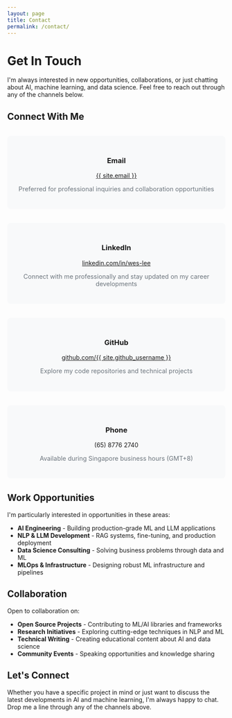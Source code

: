 ```yaml
---
layout: page
title: Contact
permalink: /contact/
---
```


# Get In Touch

I'm always interested in new opportunities, collaborations, or just chatting about AI, machine learning, and data science. Feel free to reach out through any of the channels below.

## Connect With Me

<div class="contact-grid">
  <div class="contact-method">
    <div class="contact-icon">
      <i class="far fa-envelope"></i>
    </div>
    <h3>Email</h3>
    <p><a href="mailto:{{ site.email }}">{{ site.email }}</a></p>
    <p class="contact-desc">Preferred for professional inquiries and collaboration opportunities</p>
  </div>
  
  <div class="contact-method">
    <div class="contact-icon">
      <i class="fab fa-linkedin"></i>
    </div>    <h3>LinkedIn</h3>
    <p><a href="https://www.linkedin.com/in/wes-lee/" target="_blank">linkedin.com/in/wes-lee</a></p>
    <p class="contact-desc">Connect with me professionally and stay updated on my career developments</p>
  </div>
  
  <div class="contact-method">
    <div class="contact-icon">
      <i class="fab fa-github"></i>
    </div>
    <h3>GitHub</h3>
    <p><a href="https://github.com/{{ site.github_username }}" target="_blank">github.com/{{ site.github_username }}</a></p>
    <p class="contact-desc">Explore my code repositories and technical projects</p>
  </div>
  
  <div class="contact-method">
    <div class="contact-icon">
      <i class="fas fa-phone"></i>
    </div>
    <h3>Phone</h3>
    <p>(65) 8776 2740</p>
    <p class="contact-desc">Available during Singapore business hours (GMT+8)</p>
  </div>
</div>

## Work Opportunities

I'm particularly interested in opportunities in these areas:

- **AI Engineering** - Building production-grade ML and LLM applications
- **NLP & LLM Development** - RAG systems, fine-tuning, and production deployment
- **Data Science Consulting** - Solving business problems through data and ML
- **MLOps & Infrastructure** - Designing robust ML infrastructure and pipelines

## Collaboration

Open to collaboration on:

- **Open Source Projects** - Contributing to ML/AI libraries and frameworks
- **Research Initiatives** - Exploring cutting-edge techniques in NLP and ML
- **Technical Writing** - Creating educational content about AI and data science
- **Community Events** - Speaking opportunities and knowledge sharing

## Let's Connect

Whether you have a specific project in mind or just want to discuss the latest developments in AI and machine learning, I'm always happy to chat. Drop me a line through any of the channels above.

<style>
.contact-grid {
  display: grid;
  grid-template-columns: repeat(auto-fit, minmax(300px, 1fr));
  gap: 2rem;
  margin: 2rem 0;
}

.contact-method {
  background: #f8f9fa;
  padding: 1.5rem;
  border-radius: 8px;
  transition: transform 0.3s ease, box-shadow 0.3s ease;
  text-align: center;
}

.contact-method:hover {
  transform: translateY(-5px);
  box-shadow: 0 10px 20px rgba(0,0,0,0.1);
}

.contact-icon {
  font-size: 2.5rem;
  margin-bottom: 1rem;
  color: #007bff;
}

.contact-desc {
  font-size: 0.9rem;
  color: #6c757d;
  margin-top: 0.5rem;
}
</style>
